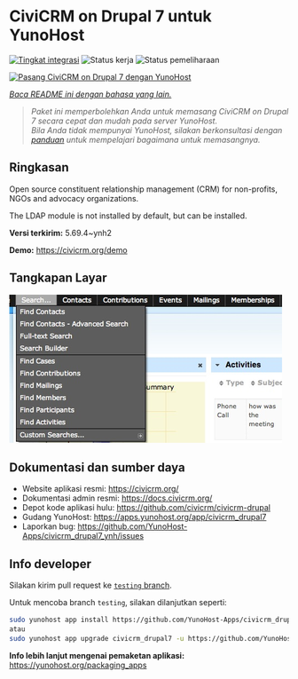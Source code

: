 <!--
N.B.: README ini dibuat secara otomatis oleh <https://github.com/YunoHost/apps/tree/master/tools/readme_generator>
Ini TIDAK boleh diedit dengan tangan.
-->

# CiviCRM on Drupal 7 untuk YunoHost

[![Tingkat integrasi](https://dash.yunohost.org/integration/civicrm_drupal7.svg)](https://ci-apps.yunohost.org/ci/apps/civicrm_drupal7/) ![Status kerja](https://ci-apps.yunohost.org/ci/badges/civicrm_drupal7.status.svg) ![Status pemeliharaan](https://ci-apps.yunohost.org/ci/badges/civicrm_drupal7.maintain.svg)

[![Pasang CiviCRM on Drupal 7 dengan YunoHost](https://install-app.yunohost.org/install-with-yunohost.svg)](https://install-app.yunohost.org/?app=civicrm_drupal7)

*[Baca README ini dengan bahasa yang lain.](./ALL_README.md)*

> *Paket ini memperbolehkan Anda untuk memasang CiviCRM on Drupal 7 secara cepat dan mudah pada server YunoHost.*  
> *Bila Anda tidak mempunyai YunoHost, silakan berkonsultasi dengan [panduan](https://yunohost.org/install) untuk mempelajari bagaimana untuk memasangnya.*

## Ringkasan

Open source constituent relationship management (CRM) for non-profits, NGOs and advocacy organizations.

The LDAP module is not installed by default, but can be installed.


**Versi terkirim:** 5.69.4~ynh2

**Demo:** <https://civicrm.org/demo>

## Tangkapan Layar

![Tangkapan Layar pada CiviCRM on Drupal 7](./doc/screenshots/screenshot.png)

## Dokumentasi dan sumber daya

- Website aplikasi resmi: <https://civicrm.org/>
- Dokumentasi admin resmi: <https://docs.civicrm.org/>
- Depot kode aplikasi hulu: <https://github.com/civicrm/civicrm-drupal>
- Gudang YunoHost: <https://apps.yunohost.org/app/civicrm_drupal7>
- Laporkan bug: <https://github.com/YunoHost-Apps/civicrm_drupal7_ynh/issues>

## Info developer

Silakan kirim pull request ke [`testing` branch](https://github.com/YunoHost-Apps/civicrm_drupal7_ynh/tree/testing).

Untuk mencoba branch `testing`, silakan dilanjutkan seperti:

```bash
sudo yunohost app install https://github.com/YunoHost-Apps/civicrm_drupal7_ynh/tree/testing --debug
atau
sudo yunohost app upgrade civicrm_drupal7 -u https://github.com/YunoHost-Apps/civicrm_drupal7_ynh/tree/testing --debug
```

**Info lebih lanjut mengenai pemaketan aplikasi:** <https://yunohost.org/packaging_apps>
